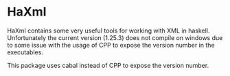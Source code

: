 
HaXml
=====

HaXml contains some very useful tools for working with XML in haskell. Unfortunately the current version (1.25.3) does not compile on windows due to some issue with the usage of CPP to expose the version number in the executables.

This package uses cabal instead of CPP to expose the version number.
